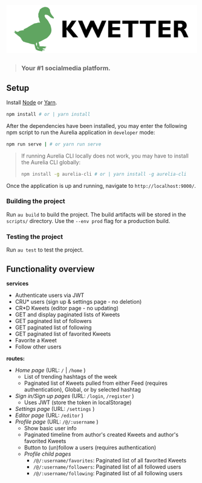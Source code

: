 # ![Kwetter Aurelia](/assets/logo.png)

> ### Your #1 socialmedia platform.


## Setup

Install [Node](https://nodejs.org/) or [Yarn](https://yarnpkg.com/). 
```sh
npm install # or | yarn install
```

After the dependencies have been installed, you may enter the following npm script to run the Aurelia application in `developer` mode:

```sh
npm run serve | # or yarn run serve
```

> If running Aurelia CLI locally does not work, you may have to install the Aurelia CLI globally:
> ```sh
> npm install -g aurelia-cli # or | yarn install -g aurelia-cli
>```

Once the application is up and running, navigate to `http://localhost:9000/`. 

### Building the project
Run `au build` to build the project. The build artifacts will be stored in the `scripts/` directory. Use the `--env prod` flag for a production build.

### Testing the project
Run `au test` to test the project.

## Functionality overview

**services**

- Authenticate users via JWT
- CRU* users (sign up & settings page - no deletion)
- CR*D Kweets (editor page - no updating)
- GET and display paginated lists of Kweets
- GET paginated list of followers
- GET paginated list of following
- GET paginated list of favorited Kweets
- Favorite a Kweet
- Follow other users

**routes:**

- *Home page* (URL: `/` | `/home` )
    - List of trending hashtags of the week
    - Paginated list of Kweets pulled from either Feed (requires authentication), Global, or by selected hashtag
- *Sign in/Sign up pages* (URL: `/login`, `/register` )
    - Uses JWT (store the token in localStorage)
- *Settings page* (URL: `/settings` )
- *Editor page* (URL: `/editor` )
- *Profile page* (URL: `/@/:username` )
    - Show basic user info
    - Paginated timeline from author's created Kweets and author's favorited Kweets
    - Button to (un)follow a users (requires authentication)
    - *Profile child pages*
        - `/@/:username/favorites`: Paginated list of all favorited Kweets
        - `/@/:username/followers`: Paginated list of all followed users
        - `/@/:username/following`: Paginated list of all following users
